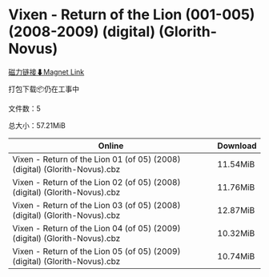 # Vixen - Return of the Lion (001-005) (2008-2009) (digital) (Glorith-Novus)

[磁力链接⬇Magnet Link](magnet:?xt=urn:btih:9c61a10d2e2fd1c8a1e64222a9946a4d159715d7&dn=Vixen%20-%20Return%20of%20the%20Lion%20%28001-005%29%20%282008-2009%29%20%28digital%29%20%28Glorith-Novus%29)

打包下载📦仍在工事中

文件数：5

总大小：57.21MiB

Online | Download
--- | ---
Vixen - Return of the Lion 01 (of 05) (2008) (digital) (Glorith-Novus).cbz | 11.54MiB
Vixen - Return of the Lion 02 (of 05) (2008) (digital) (Glorith-Novus).cbz | 11.76MiB
Vixen - Return of the Lion 03 (of 05) (2008) (digital) (Glorith-Novus).cbz | 12.87MiB
Vixen - Return of the Lion 04 (of 05) (2009) (digital) (Glorith-Novus).cbz | 10.32MiB
Vixen - Return of the Lion 05 (of 05) (2009) (digital) (Glorith-Novus).cbz | 10.74MiB
